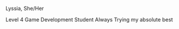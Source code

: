 Lyssia, She/Her

Level 4 Game Development Student
Always Trying my absolute best
<!---
Lyss-S-Dev/Lyss-S-Dev is a ✨ special ✨ repository because its `README.md` (this file) appears on your GitHub profile.
You can click the Preview link to take a look at your changes.
--->

